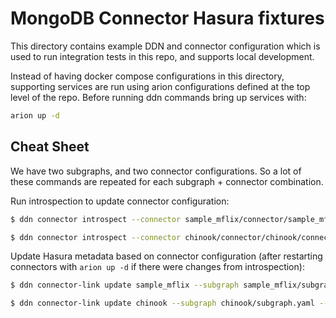 # MongoDB Connector Hasura fixtures

This directory contains example DDN and connector configuration which is used to
run integration tests in this repo, and supports local development.

Instead of having docker compose configurations in this directory, supporting
services are run using arion configurations defined at the top level of the
repo. Before running ddn commands bring up services with:

```sh
arion up -d
```

## Cheat Sheet

We have two subgraphs, and two connector configurations. So a lot of these
commands are repeated for each subgraph + connector combination.

Run introspection to update connector configuration:

```sh
$ ddn connector introspect --connector sample_mflix/connector/sample_mflix/connector.yaml

$ ddn connector introspect --connector chinook/connector/chinook/connector.yaml
```

Update Hasura metadata based on connector configuration
(after restarting connectors with `arion up -d` if there were changes from
introspection):

```sh
$ ddn connector-link update sample_mflix --subgraph sample_mflix/subgraph.yaml --env-file sample_mflix/.env.sample_mflix --add-all-resources

$ ddn connector-link update chinook --subgraph chinook/subgraph.yaml --env-file chinook/.env.chinook --add-all-resources
```

